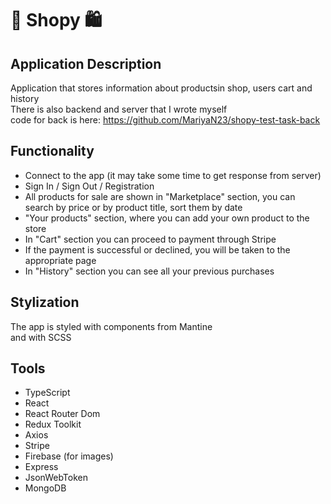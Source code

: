 # 🛒 Shopy 🛍

## Application Description

Application that stores information about productsin shop, users cart and history \
There is also backend and server that I wrote myself \
code for back is here: https://github.com/MariyaN23/shopy-test-task-back

## Functionality
- Connect to the app (it may take some time to get response from server)
- Sign In / Sign Out / Registration
- All products for sale are shown in "Marketplace" section, you can search by price or by product title, sort them by date
- "Your products" section, where you can add your own product to the store
- In "Cart" section you can proceed to payment through Stripe
- If the payment is successful or declined, you will be taken to the appropriate page
- In "History" section you can see all your previous purchases

## Stylization
The app is styled with components from Mantine \
and with SCSS

## Tools
- TypeScript
- React
- React Router Dom
- Redux Toolkit
- Axios
- Stripe
- Firebase (for images)
- Express
- JsonWebToken
- MongoDB
